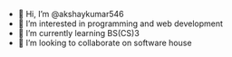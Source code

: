 - 👋 Hi, I’m @akshaykumar546
- 👀 I’m interested in programming and web development 
- 🌱 I’m currently learning BS(CS)3
- 💞️ I’m looking to collaborate on software house


<!---
akshaykumar546/akshaykumar546 is a ✨ special ✨ repository because its `README.md` (this file) appears on your GitHub profile.
You can click the Preview link to take a look at your changes.
--->
